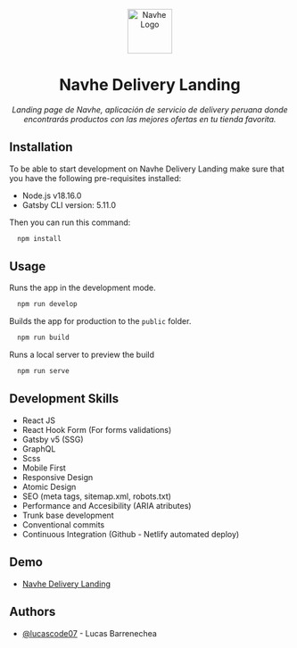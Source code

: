 <p align="center">
  <a href="https://navhe-delivery-landing.netlify.app/">
    <img alt="Navhe Logo" src="https://navhe.app/assets/images/BienvenidosSection/navigation/xd.svg" width="80" />
  </a>
</p>
<h1 align="center">
  Navhe Delivery Landing
</h1>

<p align="center">
  <i>Landing page de Navhe, aplicación de servicio de delivery peruana donde encontrarás productos con las mejores ofertas en tu tienda favorita.</i>
</p>

## Installation

To be able to start development on Navhe Delivery Landing make sure that you have the following pre-requisites installed:

- Node.js v18.16.0
- Gatsby CLI version: 5.11.0

Then you can run this command:

```bash
  npm install
```

## Usage

Runs the app in the development mode.

```bash
  npm run develop
```

Builds the app for production to the `public` folder.

```bash
  npm run build
```

Runs a local server to preview the build

```bash
  npm run serve
```

## Development Skills

- React JS
- React Hook Form (For forms validations)
- Gatsby v5 (SSG)
- GraphQL
- Scss
- Mobile First
- Responsive Design
- Atomic Design
- SEO (meta tags, sitemap.xml, robots.txt)
- Performance and Accesibility (ARIA atributes)
- Trunk base development
- Conventional commits
- Continuous Integration (Github - Netlify automated deploy)

## Demo

- [Navhe Delivery Landing](https://navhe-delivery-landing.netlify.app)

## Authors

- [@lucascode07](https://www.github.com/lucascode07) - Lucas Barrenechea
